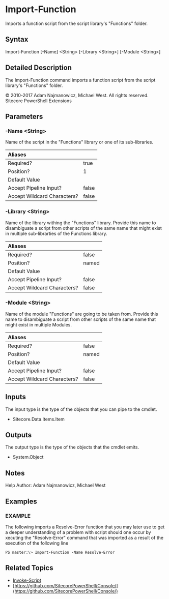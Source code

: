 # Import-Function

Imports a function script from the script library's "Functions" folder.

## Syntax

Import-Function \[-Name\] &lt;String&gt; \[-Library &lt;String&gt;\] \[-Module &lt;String&gt;\]

## Detailed Description

The Import-Function command imports a function script from the script library's "Functions" folder.

© 2010-2017 Adam Najmanowicz, Michael West. All rights reserved. Sitecore PowerShell Extensions

## Parameters

### -Name  &lt;String&gt;

Name of the script in the "Functions" library or one of its sub-libraries.

| Aliases |  |
| :--- | :--- |
| Required? | true |
| Position? | 1 |
| Default Value |  |
| Accept Pipeline Input? | false |
| Accept Wildcard Characters? | false |

### -Library  &lt;String&gt;

Name of the library withing the "Functions" library. Provide this name to disambiguate a script from other scripts of the same name that might exist in multiple sub-librarties of the Functions library.

| Aliases |  |
| :--- | :--- |
| Required? | false |
| Position? | named |
| Default Value |  |
| Accept Pipeline Input? | false |
| Accept Wildcard Characters? | false |

### -Module  &lt;String&gt;

Name of the module "Functions" are going to be taken from. Provide this name to disambiguate a script from other scripts of the same name that might exist in multiple Modules.

| Aliases |  |
| :--- | :--- |
| Required? | false |
| Position? | named |
| Default Value |  |
| Accept Pipeline Input? | false |
| Accept Wildcard Characters? | false |

## Inputs

The input type is the type of the objects that you can pipe to the cmdlet.

* Sitecore.Data.Items.Item 

## Outputs

The output type is the type of the objects that the cmdlet emits.

* System.Object 

## Notes

Help Author: Adam Najmanowicz, Michael West

## Examples

### EXAMPLE

The following imports a Resolve-Error function that you may later use to get a deeper understanding of a problem with script should one occur by xecuting the "Resolve-Error" command that was imported as a result of the execution of the following line

```text
PS master:\> Import-Function -Name Resolve-Error
```

## Related Topics

* [Invoke-Script](invoke-script.md)
* [https://github.com/SitecorePowerShell/Console/](https://github.com/SitecorePowerShell/Console/) 

